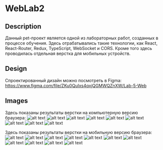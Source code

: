 # WebLab2

## Description
Данный pet-проект является одной из лабораторных работ, созданных в процессе обучения. 
Здесь отрабатывались такие технологии, как React, React-Router, Redux, TypeScript, WebSocket и CORS.
Кроме того здесь проводилась отдельная верстка для мобильных устройств.

## Design
Спроектированный дизайн можно посмотреть в Figma:
https://www.figma.com/file/ZKu0QuIxs4qxjQGMWQZnXW/Lab-5-Web

## Images
Здесь показаны результаты верстки на компьютерную версию браузера:
![alt text](Images/PC/img1.png?raw=true)
![alt text](Images/PC/img2.png?raw=true)
![alt text](Images/PC/img3.png?raw=true)
![alt text](Images/PC/img4.png?raw=true)
![alt text](Images/PC/img5.png?raw=true)
![alt text](Images/PC/img6.png?raw=true)
![alt text](Images/PC/img7.png?raw=true)
![alt text](Images/PC/img8.png?raw=true)
![alt text](Images/PC/img9.png?raw=true)

Здесь показаны результаты верстки на мобильную версию браузера:
![alt text](Images/Mobile/img1.png?raw=true)
![alt text](Images/Mobile/img2.png?raw=true)
![alt text](Images/Mobile/img3.png?raw=true)
![alt text](Images/Mobile/img4.png?raw=true)
![alt text](Images/Mobile/img5.png?raw=true)
![alt text](Images/Mobile/img6.png?raw=true)
![alt text](Images/Mobile/img7.png?raw=true)
![alt text](Images/Mobile/img8.png?raw=true)
![alt text](Images/Mobile/img9.png?raw=true)
![alt text](Images/Mobile/img10.png?raw=true)
![alt text](Images/Mobile/img11.png?raw=true)